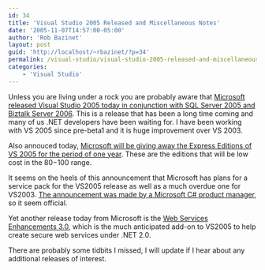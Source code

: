 ```yaml
---
id: 34
title: 'Visual Studio 2005 Released and Miscellaneous Notes'
date: '2005-11-07T14:57:00-05:00'
author: 'Rob Bazinet'
layout: post
guid: 'http://localhost/~rbazinet/?p=34'
permalink: /visual-studio/visual-studio-2005-released-and-miscellaneous-notes/
categories:
    - 'Visual Studio'
---
```


Unless you are living under a rock you are probably aware that [Microsoft released Visual Studio 2005 today in conjunction with SQL Server 2005 and Biztalk Server 2006](http://www.microsoft.com/windowsserversystem/applicationplatform/launch2005/default.mspx). This is a release that has been a long time coming and many of us .NET developers have been waiting for. I have been working with VS 2005 since pre-beta1 and it is huge improvement over VS 2003.

Also annouced today, [Microsoft will be giving away the Express Editions of VS 2005 for the period of one year](http://msdn.microsoft.com/vstudio/express/). These are the editions that will be low cost in the $80-$100 range.

It seems on the heels of this announcement that Microsoft has plans for a service pack for the VS2005 release as well as a much overdue one for VS2003. [The announcement was made by a Microsoft C# product manager](http://blogs.msdn.com/scottwil/archive/2005/11/07/490007.aspx), so it seem official.

Yet another release today from Microsoft is the [Web Services Enhancements 3.0](http://msdn.microsoft.com/webservices/webservices/building/wse/), which is the much anticipated add-on to VS2005 to help create secure web services under .NET 2.0.

There are probably some tidbits I missed, I will update if I hear about any additional releases of interest.